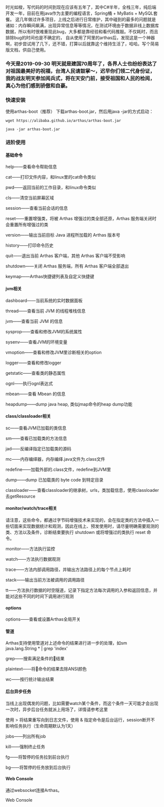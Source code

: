 时光如梭，写代码的时间到现在应该有五年了，其中C#半年，全栈三年，纯后端开发一年，目前在用java作为主要的编程语言，Spring桶 + MyBatis + MySQL套餐。
这几年做过许多项目，上线之后进行日常维护，其中碰到的最多的问题就是诸如：内存瞬间飙满，出现异常信息等等情况，在测试环境由于数据非线上数据库数据，所以有时很难重现此bug，大多都是靠经验和看代码推敲。不仅耗时，而且排除bug的时间也是不确定的，
自从使用了阿里的arthas后，发现这是一个神器啊，初步尝试用了几下，还不错，打算以后就靠这个维持生活了，哈哈。写个简易版文档，供自己使用。

### 今天是2019-09-30 明天就是建国70周年了，各界人士也纷纷表达了对祖国最美好的祝福，台湾人民请鼓掌～，迟早你们领二代身份证，我的战友明天参加阅兵式，将在天安门前，接受祖国和人民的检阅，真心为他们感到骄傲和自豪。

### 快速安装
使用arthas-boot（推荐）
下载arthas-boot.jar，然后用java -jar的方式启动：

`wget https://alibaba.github.io/arthas/arthas-boot.jar`

`java -jar arthas-boot.jar`

### 进阶使用
#### 基础命令
help——查看命令帮助信息

cat——打印文件内容，和linux里的cat命令类似

pwd——返回当前的工作目录，和linux命令类似

cls——清空当前屏幕区域

session——查看当前会话的信息

reset——重置增强类，将被 Arthas 增强过的类全部还原，Arthas 服务端关闭时会重置所有增强过的类

version——输出当前目标 Java 进程所加载的 Arthas 版本号

history——打印命令历史

quit——退出当前 Arthas 客户端，其他 Arthas 客户端不受影响

shutdown——关闭 Arthas 服务端，所有 Arthas 客户端全部退出

keymap——Arthas快捷键列表及自定义快捷键

#### jvm相关
dashboard——当前系统的实时数据面板

thread——查看当前 JVM 的线程堆栈信息

jvm——查看当前 JVM 的信息

sysprop——查看和修改JVM的系统属性

sysenv——查看JVM的环境变量

vmoption——查看和修改JVM里诊断相关的option

logger——查看和修改logger

getstatic——查看类的静态属性

ognl——执行ognl表达式

mbean——查看 Mbean 的信息

heapdump——dump java heap, 类似jmap命令的heap dump功能

#### class/classloader相关
sc——查看JVM已加载的类信息

sm——查看已加载类的方法信息

jad——反编译指定已加载类的源码

mc——内存编绎器，内存编绎.java文件为.class文件

redefine——加载外部的.class文件，redefine到JVM里

dump——dump 已加载类的 byte code 到特定目录

classloader——查看classloader的继承树，urls，类加载信息，使用classloader去getResource

#### monitor/watch/trace相关
请注意，这些命令，都通过字节码增强技术来实现的，会在指定类的方法中插入一些切面来实现数据统计和观测，因此在线上、预发使用时，请尽量明确需要观测的类、方法以及条件，诊断结束要执行 shutdown 或将增强过的类执行 reset 命令。

monitor——方法执行监控

watch——方法执行数据观测

trace——方法内部调用路径，并输出方法路径上的每个节点上耗时

stack——输出当前方法被调用的调用路径

tt——方法执行数据的时空隧道，记录下指定方法每次调用的入参和返回信息，并能对这些不同的时间下调用进行观测

#### options
options——查看或设置Arthas全局开关

#### 管道
Arthas支持使用管道对上述命令的结果进行进一步的处理，如sm java.lang.String * | grep 'index'

grep——搜索满足条件的结果

plaintext——将命令的结果去除ANSI颜色

wc——按行统计输出结果

#### 后台异步任务
当线上出现偶发的问题，比如需要watch某个条件，而这个条件一天可能才会出现一次时，异步后台任务就派上用场了，详情请参考这里

使用 > 将结果重写向到日志文件，使用 & 指定命令是后台运行，session断开不影响任务执行（生命周期默认为1天）

jobs——列出所有job

kill——强制终止任务

fg——将暂停的任务拉到前台执行

bg——将暂停的任务放到后台执行

#### Web Console
通过websocket连接Arthas。

Web Console